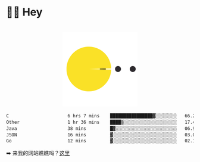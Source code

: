 
# 👋🏻 Hey
<div align="center">
	<br>
	<img src="https://raw.githubusercontent.com/Aniket965/Aniket965/master/pacman.svg?sanitize=true" width="200" height="200">
	<br>
</div>

<!--START_SECTION:waka-->

```txt
C                      6 hrs 7 mins    ████████████████▓░░░░░░░░   66.27 %
Other                  1 hr 36 mins    ████▒░░░░░░░░░░░░░░░░░░░░   17.40 %
Java                   38 mins         █▓░░░░░░░░░░░░░░░░░░░░░░░   06.93 %
JSON                   16 mins         ▓░░░░░░░░░░░░░░░░░░░░░░░░   03.03 %
Go                     12 mins         ▓░░░░░░░░░░░░░░░░░░░░░░░░   02.19 %
```

<!--END_SECTION:waka-->

 ➡️  来我的网站瞧瞧吗？[这里](https://www.shaolongfei.com)
